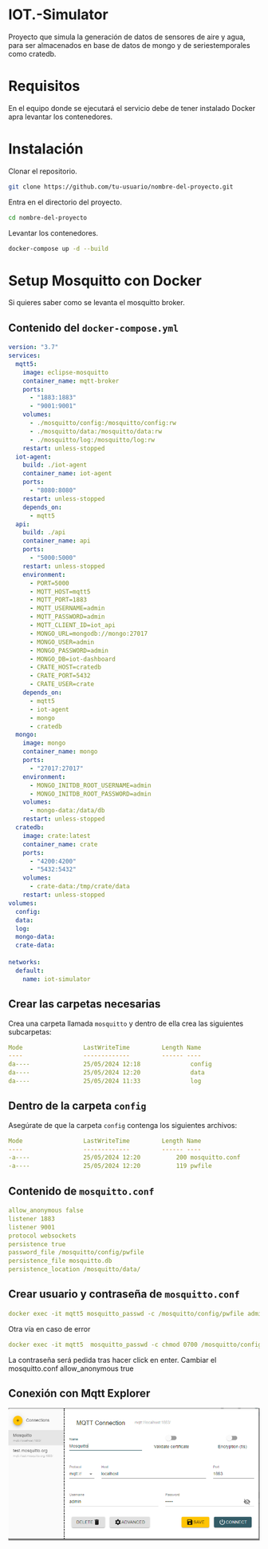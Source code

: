 
# IOT.-Simulator

Proyecto que simula la generación de datos de sensores de aire y agua, para ser almacenados en base de datos de mongo y de seriestemporales como cratedb.

# Requisitos

En el equipo donde se ejecutará el servicio debe de tener instalado Docker apra levantar los contenedores.

# Instalación

Clonar el repositorio.

```bash
git clone https://github.com/tu-usuario/nombre-del-proyecto.git
```

Entra en el directorio del proyecto.

```bash
cd nombre-del-proyecto
```

Levantar los contenedores.

```bash
docker-compose up -d --build
```

# Setup Mosquitto con Docker

Si quieres saber como se levanta el mosquitto broker.

## Contenido del `docker-compose.yml`

```yaml
version: "3.7"
services:
  mqtt5:
    image: eclipse-mosquitto
    container_name: mqtt-broker
    ports:
      - "1883:1883" 
      - "9001:9001" 
    volumes:
      - ./mosquitto/config:/mosquitto/config:rw
      - ./mosquitto/data:/mosquitto/data:rw
      - ./mosquitto/log:/mosquitto/log:rw
    restart: unless-stopped
  iot-agent:
    build: ./iot-agent
    container_name: iot-agent
    ports:
      - "8080:8080" 
    restart: unless-stopped
    depends_on: 
      - mqtt5
  api:
    build: ./api
    container_name: api
    ports:
      - "5000:5000" 
    restart: unless-stopped
    environment:
      - PORT=5000
      - MQTT_HOST=mqtt5
      - MQTT_PORT=1883
      - MQTT_USERNAME=admin
      - MQTT_PASSWORD=admin
      - MQTT_CLIENT_ID=iot_api
      - MONGO_URL=mongodb://mongo:27017
      - MONGO_USER=admin
      - MONGO_PASSWORD=admin
      - MONGO_DB=iot-dashboard
      - CRATE_HOST=cratedb
      - CRATE_PORT=5432
      - CRATE_USER=crate
    depends_on: 
      - mqtt5
      - iot-agent
      - mongo
      - cratedb  
  mongo:
    image: mongo
    container_name: mongo
    ports:
      - "27017:27017" 
    environment:
      - MONGO_INITDB_ROOT_USERNAME=admin
      - MONGO_INITDB_ROOT_PASSWORD=admin  
    volumes:
      - mongo-data:/data/db
    restart: unless-stopped
  cratedb:
    image: crate:latest
    container_name: crate
    ports:
      - "4200:4200"
      - "5432:5432"
    volumes:
      - crate-data:/tmp/crate/data 
    restart: unless-stopped
volumes:
  config:
  data:
  log:
  mongo-data:
  crate-data:

networks:
  default:
    name: iot-simulator
```

## Crear las carpetas necesarias

Crea una carpeta llamada `mosquitto` y dentro de ella crea las siguientes subcarpetas:

```yaml
Mode                 LastWriteTime         Length Name
----                 -------------         ------ ----
da----               25/05/2024 12:18              config
da----               25/05/2024 12:20              data
da----               25/05/2024 11:33              log
```

## Dentro de la carpeta `config`

Asegúrate de que la carpeta `config` contenga los siguientes archivos:

```yaml
Mode                 LastWriteTime         Length Name
----                 -------------         ------ ----
-a----               25/05/2024 12:20          200 mosquitto.conf
-a----               25/05/2024 12:20          119 pwfile
```

## Contenido de `mosquitto.conf`

```yaml
allow_anonymous false
listener 1883
listener 9001
protocol websockets
persistence true
password_file /mosquitto/config/pwfile
persistence_file mosquitto.db
persistence_location /mosquitto/data/
```

## Crear usuario y contraseña de `mosquitto.conf`

```yaml
docker exec -it mqtt5 mosquitto_passwd -c /mosquitto/config/pwfile admin
```

Otra vía en caso de error

```yaml
docker exec -it mqtt5  mosquitto_passwd -c chmod 0700 /mosquitto/config/pwfile admin
```

La contraseña será pedida tras hacer click en enter. Cambiar el mosquitto.conf allow_anonymous true

## Conexión con Mqtt Explorer

![1716640998235](image/readme/1716640998235.png)
